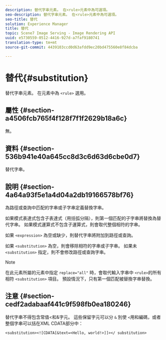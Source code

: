 ```yaml
---
description: 替代字串元素。 在<rule>元素中為可選項。
seo-description: 替代字串元素。 在<rule>元素中為可選項。
seo-title: 替代
solution: Experience Manager
title: 替代
topic: Scene7 Image Serving - Image Rendering API
uuid: e5730559-0512-4416-927d-a7faf9180741
translation-type: tm+mt
source-git-commit: 4439103ccd0d63afdd9ec20bd475560e8f84dcba

---
```



# 替代{#substitution}

替代字串元素。 在元素中為 `<rule>` 選用。

## 屬性 {#section-a4506fcb765f4f128f7f1f2629b18a6c}

無。

## 資料 {#section-536b941e40a645cc8d3c6d63d6cbe0d7}

替代字串。

## 說明 {#section-4a64a93f5e1a4d04a2db19166578bf76}

為路徑或查詢中匹配的字串或子字串定義替換字串。

如果模式表達式包含子表達式（用括弧分隔），則第一個匹配的子字串將替換為替代字串。 如果模式運算式不包含子運算式，則會取代整個相符的字串。

如果 `<expression>` 為空或缺少，則替代字串將附加到路徑或查詢。

如果 `<substitution>` 為空，則會移除相符的字串或子字串。 如果未 `<substitution>` 指定，則不會修改路徑或查詢字串。

>[!NOTE]
>
>在此元素所屬的元素中指定 `replace="all"` 時，會取代輸入字串中 `<rule>`的所有相符 `<substitution>` 項目。 預設情況下，只有第一個匹配被替換字串替換。

## 注意 {#section-cedf2adabaaf441c9f598fb0ea180246}

替代字串不得包含常值&lt;和&amp;字元。 這些保留字元可以分 `&` 別使 `<`用和編碼，或者整個字串可以括在XML CDATA部分中：

`<substitution><![CDATA[&text=<Hello, world!>]]></ substitution>`
